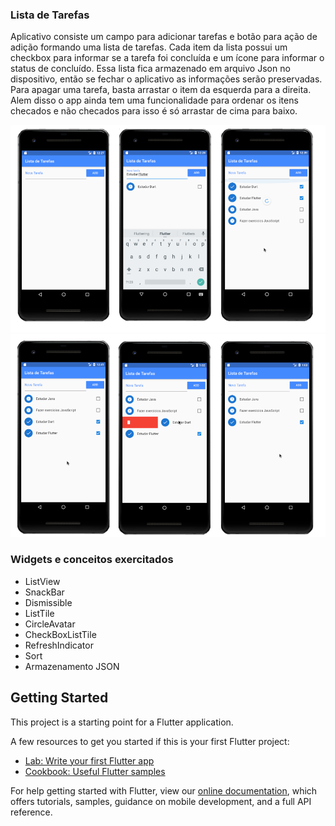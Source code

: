 ### Lista de Tarefas

Aplicativo consiste um campo para adicionar tarefas e botão para ação de adição formando uma lista de tarefas. Cada item da lista possui um checkbox para informar se a tarefa foi concluída e um ícone para informar o status de concluído. Essa lista fica armazenado em arquivo Json no dispositivo, então se fechar o aplicativo as informações serão preservadas. Para apagar uma tarefa, basta arrastar o item da esquerda para a direita. Alem disso o app ainda tem uma funcionalidade para ordenar os itens checados e não checados para isso é só arrastar de cima para baixo.

![Contador de Pessoas](../images/task_list_img1.png)
![Contador de Pessoas](../images/task_list_img2.png)

### Widgets e conceitos exercitados
- ListView
- SnackBar
- Dismissible
- ListTile
- CircleAvatar
- CheckBoxListTile
- RefreshIndicator
- Sort
- Armazenamento JSON

## Getting Started

This project is a starting point for a Flutter application.

A few resources to get you started if this is your first Flutter project:

- [Lab: Write your first Flutter app](https://flutter.dev/docs/get-started/codelab)
- [Cookbook: Useful Flutter samples](https://flutter.dev/docs/cookbook)

For help getting started with Flutter, view our
[online documentation](https://flutter.dev/docs), which offers tutorials,
samples, guidance on mobile development, and a full API reference.
